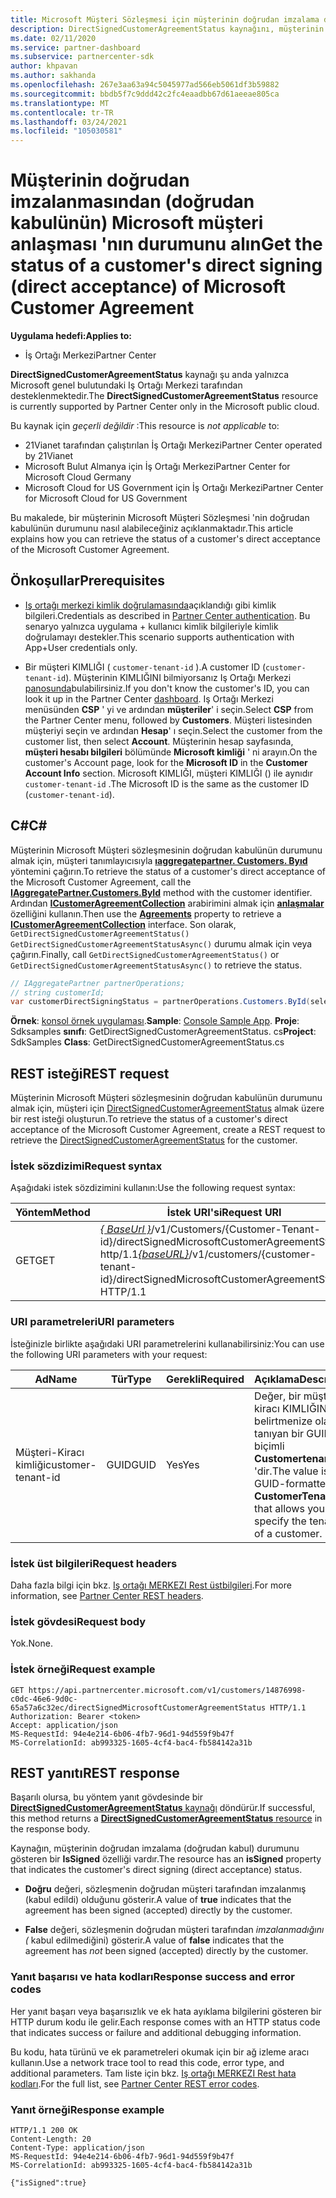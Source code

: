 ```yaml
---
title: Microsoft Müşteri Sözleşmesi için müşterinin doğrudan imzalama durumunu alın.
description: DirectSignedCustomerAgreementStatus kaynağını, müşterinin Microsoft Müşteri sözleşmesinin doğrudan imzalama (doğrudan kabul) durumunu almak için kullanabilirsiniz.
ms.date: 02/11/2020
ms.service: partner-dashboard
ms.subservice: partnercenter-sdk
author: khpavan
ms.author: sakhanda
ms.openlocfilehash: 267e3aa63a94c5045977ad566eb5061df3b59882
ms.sourcegitcommit: bbdb5f7c9ddd42c2fc4eaadbb67d61aeeae805ca
ms.translationtype: MT
ms.contentlocale: tr-TR
ms.lasthandoff: 03/24/2021
ms.locfileid: "105030581"
---
```

# <a name="get-the-status-of-a-customers-direct-signing-direct-acceptance-of-microsoft-customer-agreement"></a><span data-ttu-id="5e704-103">Müşterinin doğrudan imzalanmasından (doğrudan kabulünün) Microsoft müşteri anlaşması 'nın durumunu alın</span><span class="sxs-lookup"><span data-stu-id="5e704-103">Get the status of a customer's direct signing (direct acceptance) of Microsoft Customer Agreement</span></span>

<span data-ttu-id="5e704-104">**Uygulama hedefi:**</span><span class="sxs-lookup"><span data-stu-id="5e704-104">**Applies to:**</span></span>

- <span data-ttu-id="5e704-105">İş Ortağı Merkezi</span><span class="sxs-lookup"><span data-stu-id="5e704-105">Partner Center</span></span>

<span data-ttu-id="5e704-106">**DirectSignedCustomerAgreementStatus** kaynağı şu anda yalnızca Microsoft genel bulutundaki Iş Ortağı Merkezi tarafından desteklenmektedir.</span><span class="sxs-lookup"><span data-stu-id="5e704-106">The **DirectSignedCustomerAgreementStatus** resource is currently supported by Partner Center only in the Microsoft public cloud.</span></span>

<span data-ttu-id="5e704-107">Bu kaynak için *geçerli değildir* :</span><span class="sxs-lookup"><span data-stu-id="5e704-107">This resource is *not applicable* to:</span></span>

- <span data-ttu-id="5e704-108">21Vianet tarafından çalıştırılan İş Ortağı Merkezi</span><span class="sxs-lookup"><span data-stu-id="5e704-108">Partner Center operated by 21Vianet</span></span>
- <span data-ttu-id="5e704-109">Microsoft Bulut Almanya için İş Ortağı Merkezi</span><span class="sxs-lookup"><span data-stu-id="5e704-109">Partner Center for Microsoft Cloud Germany</span></span>
- <span data-ttu-id="5e704-110">Microsoft Cloud for US Government için İş Ortağı Merkezi</span><span class="sxs-lookup"><span data-stu-id="5e704-110">Partner Center for Microsoft Cloud for US Government</span></span>

<span data-ttu-id="5e704-111">Bu makalede, bir müşterinin Microsoft Müşteri Sözleşmesi 'nin doğrudan kabulünün durumunu nasıl alabileceğiniz açıklanmaktadır.</span><span class="sxs-lookup"><span data-stu-id="5e704-111">This article explains how you can retrieve the status of a customer's direct acceptance of the Microsoft Customer Agreement.</span></span>

## <a name="prerequisites"></a><span data-ttu-id="5e704-112">Önkoşullar</span><span class="sxs-lookup"><span data-stu-id="5e704-112">Prerequisites</span></span>

- <span data-ttu-id="5e704-113">[Iş ortağı merkezi kimlik doğrulamasında](partner-center-authentication.md)açıklandığı gibi kimlik bilgileri.</span><span class="sxs-lookup"><span data-stu-id="5e704-113">Credentials as described in [Partner Center authentication](partner-center-authentication.md).</span></span> <span data-ttu-id="5e704-114">Bu senaryo yalnızca uygulama + kullanıcı kimlik bilgileriyle kimlik doğrulamayı destekler.</span><span class="sxs-lookup"><span data-stu-id="5e704-114">This scenario supports authentication with App+User credentials only.</span></span>

- <span data-ttu-id="5e704-115">Bir müşteri KIMLIĞI ( `customer-tenant-id` ).</span><span class="sxs-lookup"><span data-stu-id="5e704-115">A customer ID (`customer-tenant-id`).</span></span> <span data-ttu-id="5e704-116">Müşterinin KIMLIĞINI bilmiyorsanız Iş Ortağı Merkezi [panosunda](https://partner.microsoft.com/dashboard)bulabilirsiniz.</span><span class="sxs-lookup"><span data-stu-id="5e704-116">If you don't know the customer's ID, you can look it up in the Partner Center [dashboard](https://partner.microsoft.com/dashboard).</span></span> <span data-ttu-id="5e704-117">Iş Ortağı Merkezi menüsünden **CSP** ' yi ve ardından **müşteriler**' i seçin.</span><span class="sxs-lookup"><span data-stu-id="5e704-117">Select **CSP** from the Partner Center menu, followed by **Customers**.</span></span> <span data-ttu-id="5e704-118">Müşteri listesinden müşteriyi seçin ve ardından **Hesap**' ı seçin.</span><span class="sxs-lookup"><span data-stu-id="5e704-118">Select the customer from the customer list, then select **Account**.</span></span> <span data-ttu-id="5e704-119">Müşterinin hesap sayfasında, **müşteri hesabı bilgileri** bölümünde **Microsoft kimliği** ' ni arayın.</span><span class="sxs-lookup"><span data-stu-id="5e704-119">On the customer's Account page, look for the **Microsoft ID** in the **Customer Account Info** section.</span></span> <span data-ttu-id="5e704-120">Microsoft KIMLIĞI, müşteri KIMLIĞI () ile aynıdır `customer-tenant-id` .</span><span class="sxs-lookup"><span data-stu-id="5e704-120">The Microsoft ID is the same as the customer ID  (`customer-tenant-id`).</span></span>

## <a name="c"></a><span data-ttu-id="5e704-121">C\#</span><span class="sxs-lookup"><span data-stu-id="5e704-121">C\#</span></span>

<span data-ttu-id="5e704-122">Müşterinin Microsoft Müşteri sözleşmesinin doğrudan kabulünün durumunu almak için, müşteri tanımlayıcısıyla [**ıaggregatepartner. Customers. Byıd**](/dotnet/api/microsoft.store.partnercenter.customers.icustomercollection.byid) yöntemini çağırın.</span><span class="sxs-lookup"><span data-stu-id="5e704-122">To retrieve the status of a customer's direct acceptance of the Microsoft Customer Agreement, call the [**IAggregatePartner.Customers.ById**](/dotnet/api/microsoft.store.partnercenter.customers.icustomercollection.byid) method with the customer identifier.</span></span> <span data-ttu-id="5e704-123">Ardından [**ICustomerAgreementCollection**](/dotnet/api/microsoft.store.partnercenter.agreements.icustomeragreementcollection) arabirimini almak için [**anlaşmalar**](/dotnet/api/microsoft.store.partnercenter.customers.icustomer.agreements) özelliğini kullanın.</span><span class="sxs-lookup"><span data-stu-id="5e704-123">Then use the [**Agreements**](/dotnet/api/microsoft.store.partnercenter.customers.icustomer.agreements) property to retrieve a [**ICustomerAgreementCollection**](/dotnet/api/microsoft.store.partnercenter.agreements.icustomeragreementcollection) interface.</span></span> <span data-ttu-id="5e704-124">Son olarak, `GetDirectSignedCustomerAgreementStatus()` `GetDirectSignedCustomerAgreementStatusAsync()` durumu almak için veya çağırın.</span><span class="sxs-lookup"><span data-stu-id="5e704-124">Finally, call `GetDirectSignedCustomerAgreementStatus()` or `GetDirectSignedCustomerAgreementStatusAsync()` to retrieve the status.</span></span>

``` csharp
// IAggregatePartner partnerOperations;
// string customerId;
var customerDirectSigningStatus = partnerOperations.Customers.ById(selectedCustomerId).Agreements.GetDirectSignedCustomerAgreementStatus();
```

<span data-ttu-id="5e704-125">**Örnek**: [konsol örnek uygulaması](https://github.com/microsoft/Partner-Center-DotNet-Samples).</span><span class="sxs-lookup"><span data-stu-id="5e704-125">**Sample**: [Console Sample App](https://github.com/microsoft/Partner-Center-DotNet-Samples).</span></span> <span data-ttu-id="5e704-126">**Proje**: Sdksamples **sınıfı**: GetDirectSignedCustomerAgreementStatus. cs</span><span class="sxs-lookup"><span data-stu-id="5e704-126">**Project**: SdkSamples **Class**: GetDirectSignedCustomerAgreementStatus.cs</span></span>

## <a name="rest-request"></a><span data-ttu-id="5e704-127">REST isteği</span><span class="sxs-lookup"><span data-stu-id="5e704-127">REST request</span></span>

<span data-ttu-id="5e704-128">Müşterinin Microsoft Müşteri sözleşmesinin doğrudan kabulünün durumunu almak için, müşteri için [DirectSignedCustomerAgreementStatus](./customer-agreement-direct-sign-status-resource.md) almak üzere bir rest isteği oluşturun.</span><span class="sxs-lookup"><span data-stu-id="5e704-128">To retrieve the status of a customer's direct acceptance of the Microsoft Customer Agreement, create a REST request to retrieve the [DirectSignedCustomerAgreementStatus](./customer-agreement-direct-sign-status-resource.md) for the customer.</span></span>

### <a name="request-syntax"></a><span data-ttu-id="5e704-129">İstek sözdizimi</span><span class="sxs-lookup"><span data-stu-id="5e704-129">Request syntax</span></span>

<span data-ttu-id="5e704-130">Aşağıdaki istek sözdizimini kullanın:</span><span class="sxs-lookup"><span data-stu-id="5e704-130">Use the following request syntax:</span></span>

| <span data-ttu-id="5e704-131">Yöntem</span><span class="sxs-lookup"><span data-stu-id="5e704-131">Method</span></span> | <span data-ttu-id="5e704-132">İstek URI'si</span><span class="sxs-lookup"><span data-stu-id="5e704-132">Request URI</span></span>                                                                                      |
|--------|--------------------------------------------------------------------------------------------------|
| <span data-ttu-id="5e704-133">GET</span><span class="sxs-lookup"><span data-stu-id="5e704-133">GET</span></span>    | <span data-ttu-id="5e704-134">[*\{ BaseUrl \}*](partner-center-rest-urls.md)/v1/Customers/{Customer-Tenant-id}/directSignedMicrosoftCustomerAgreementStatus http/1.1</span><span class="sxs-lookup"><span data-stu-id="5e704-134">[*\{baseURL\}*](partner-center-rest-urls.md)/v1/customers/{customer-tenant-id}/directSignedMicrosoftCustomerAgreementStatus HTTP/1.1</span></span> |

### <a name="uri-parameters"></a><span data-ttu-id="5e704-135">URI parametreleri</span><span class="sxs-lookup"><span data-stu-id="5e704-135">URI parameters</span></span>

<span data-ttu-id="5e704-136">İsteğinizle birlikte aşağıdaki URI parametrelerini kullanabilirsiniz:</span><span class="sxs-lookup"><span data-stu-id="5e704-136">You can use the following URI parameters with your request:</span></span>

| <span data-ttu-id="5e704-137">Ad</span><span class="sxs-lookup"><span data-stu-id="5e704-137">Name</span></span>             | <span data-ttu-id="5e704-138">Tür</span><span class="sxs-lookup"><span data-stu-id="5e704-138">Type</span></span> | <span data-ttu-id="5e704-139">Gerekli</span><span class="sxs-lookup"><span data-stu-id="5e704-139">Required</span></span> | <span data-ttu-id="5e704-140">Açıklama</span><span class="sxs-lookup"><span data-stu-id="5e704-140">Description</span></span>                                                                               |
|------------------|------|----------|-------------------------------------------------------------------------------------------|
| <span data-ttu-id="5e704-141">Müşteri-Kiracı kimliği</span><span class="sxs-lookup"><span data-stu-id="5e704-141">customer-tenant-id</span></span> | <span data-ttu-id="5e704-142">GUID</span><span class="sxs-lookup"><span data-stu-id="5e704-142">GUID</span></span> | <span data-ttu-id="5e704-143">Yes</span><span class="sxs-lookup"><span data-stu-id="5e704-143">Yes</span></span> | <span data-ttu-id="5e704-144">Değer, bir müşterinin kiracı KIMLIĞINI belirtmenize olanak tanıyan bir GUID biçimli **Customertenantıd** 'dir.</span><span class="sxs-lookup"><span data-stu-id="5e704-144">The value is a GUID-formatted **CustomerTenantId** that allows you to specify the tenant ID of a customer.</span></span> |

### <a name="request-headers"></a><span data-ttu-id="5e704-145">İstek üst bilgileri</span><span class="sxs-lookup"><span data-stu-id="5e704-145">Request headers</span></span>

<span data-ttu-id="5e704-146">Daha fazla bilgi için bkz. [Iş ortağı MERKEZI Rest üstbilgileri](headers.md).</span><span class="sxs-lookup"><span data-stu-id="5e704-146">For more information, see [Partner Center REST headers](headers.md).</span></span>

### <a name="request-body"></a><span data-ttu-id="5e704-147">İstek gövdesi</span><span class="sxs-lookup"><span data-stu-id="5e704-147">Request body</span></span>

<span data-ttu-id="5e704-148">Yok.</span><span class="sxs-lookup"><span data-stu-id="5e704-148">None.</span></span>

### <a name="request-example"></a><span data-ttu-id="5e704-149">İstek örneği</span><span class="sxs-lookup"><span data-stu-id="5e704-149">Request example</span></span>

```http
GET https://api.partnercenter.microsoft.com/v1/customers/14876998-c0dc-46e6-9d0c-65a57a6c32ec/directSignedMicrosoftCustomerAgreementStatus HTTP/1.1
Authorization: Bearer <token>
Accept: application/json
MS-RequestId: 94e4e214-6b06-4fb7-96d1-94d559f9b47f
MS-CorrelationId: ab993325-1605-4cf4-bac4-fb584142a31b
```

## <a name="rest-response"></a><span data-ttu-id="5e704-150">REST yanıtı</span><span class="sxs-lookup"><span data-stu-id="5e704-150">REST response</span></span>

<span data-ttu-id="5e704-151">Başarılı olursa, bu yöntem yanıt gövdesinde bir [ **DirectSignedCustomerAgreementStatus** kaynağı](./customer-agreement-direct-sign-status-resource.md) döndürür.</span><span class="sxs-lookup"><span data-stu-id="5e704-151">If successful, this method returns a [**DirectSignedCustomerAgreementStatus** resource](./customer-agreement-direct-sign-status-resource.md) in the response body.</span></span>

<span data-ttu-id="5e704-152">Kaynağın, müşterinin doğrudan imzalama (doğrudan kabul) durumunu gösteren bir **IsSigned** özelliği vardır.</span><span class="sxs-lookup"><span data-stu-id="5e704-152">The resource has an **isSigned** property that indicates the customer's direct signing (direct acceptance) status.</span></span>

- <span data-ttu-id="5e704-153">**Doğru** değeri, sözleşmenin doğrudan müşteri tarafından imzalanmış (kabul edildi) olduğunu gösterir.</span><span class="sxs-lookup"><span data-stu-id="5e704-153">A value of **true** indicates that the agreement has been signed (accepted) directly by the customer.</span></span>

- <span data-ttu-id="5e704-154">**False** değeri, sözleşmenin doğrudan müşteri tarafından *imzalanmadığını (* kabul edilmediğini) gösterir.</span><span class="sxs-lookup"><span data-stu-id="5e704-154">A value of **false** indicates that the agreement has *not* been signed (accepted) directly by the customer.</span></span>

### <a name="response-success-and-error-codes"></a><span data-ttu-id="5e704-155">Yanıt başarısı ve hata kodları</span><span class="sxs-lookup"><span data-stu-id="5e704-155">Response success and error codes</span></span>

<span data-ttu-id="5e704-156">Her yanıt başarı veya başarısızlık ve ek hata ayıklama bilgilerini gösteren bir HTTP durum kodu ile gelir.</span><span class="sxs-lookup"><span data-stu-id="5e704-156">Each response comes with an HTTP status code that indicates success or failure and additional debugging information.</span></span>

<span data-ttu-id="5e704-157">Bu kodu, hata türünü ve ek parametreleri okumak için bir ağ izleme aracı kullanın.</span><span class="sxs-lookup"><span data-stu-id="5e704-157">Use a network trace tool to read this code, error type, and additional parameters.</span></span> <span data-ttu-id="5e704-158">Tam liste için bkz. [Iş ortağı MERKEZI Rest hata kodları](error-codes.md).</span><span class="sxs-lookup"><span data-stu-id="5e704-158">For the full list, see [Partner Center REST error codes](error-codes.md).</span></span>

### <a name="response-example"></a><span data-ttu-id="5e704-159">Yanıt örneği</span><span class="sxs-lookup"><span data-stu-id="5e704-159">Response example</span></span>

```http
HTTP/1.1 200 OK
Content-Length: 20
Content-Type: application/json
MS-RequestId: 94e4e214-6b06-4fb7-96d1-94d559f9b47f
MS-CorrelationId: ab993325-1605-4cf4-bac4-fb584142a31b

{"isSigned":true}
```
